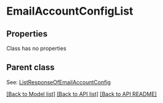 
# EmailAccountConfigList
## Properties
Class has no properties


## Parent class

See: [ListResponseOfEmailAccountConfig](ListResponseOfEmailAccountConfig.md)

[[Back to Model list]](README.md#documentation-for-models) [[Back to API list]](README.md#documentation-for-api-endpoints) [[Back to API README]](README.md)

